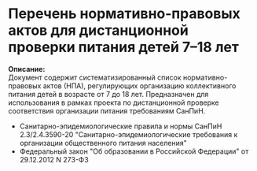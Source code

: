 # Перечень нормативно-правовых актов для дистанционной проверки питания детей 7–18 лет

**Описание:**  
Документ содержит систематизированный список нормативно-правовых актов (НПА), регулирующих организацию коллективного питания детей в возрасте от 7 до 18 лет. Предназначен для использования в рамках проекта по дистанционной проверке соответствия организации питания требованиям СанПиН.


- Санитарно-эпидемиологические правила и нормы СанПиН 2.3/2.4.3590-20 "Санитарно-эпидемиологические требования к организации общественного питания населения"
- Федеральный закон "Об образовании в Российской Федерации" от 29.12.2012 N 273-ФЗ 

